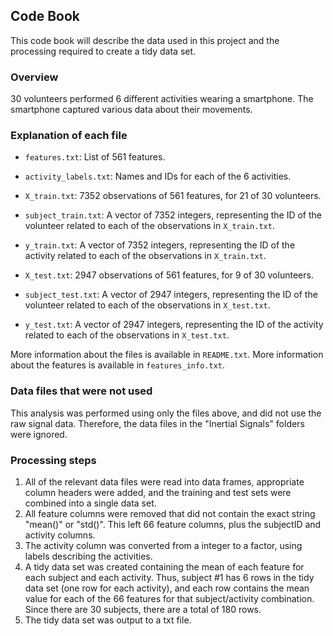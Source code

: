 ## Code Book

This code book will describe the data used in this project and the processing required to create a tidy data set.

### Overview

30 volunteers performed 6 different activities  wearing a smartphone. The smartphone captured various data about their movements.
### Explanation of each file

* `features.txt`: List of 561 features.
* `activity_labels.txt`: Names and IDs for each of the 6 activities.

* `X_train.txt`: 7352 observations of 561 features, for 21 of 30 volunteers.
* `subject_train.txt`: A vector of 7352 integers, representing the ID of the volunteer related to each of the observations in `X_train.txt`.
* `y_train.txt`: A vector of 7352 integers, representing the ID of the activity related to each of the observations in `X_train.txt`.

* `X_test.txt`: 2947 observations of 561 features, for 9 of 30 volunteers.
* `subject_test.txt`: A vector of 2947 integers, representing the ID of the volunteer related to each of the observations in `X_test.txt`.
* `y_test.txt`: A vector of 2947 integers, representing the ID of the activity related to each of the observations in `X_test.txt`.

More information about the files is available in `README.txt`. More information about the features is available in `features_info.txt`.

### Data files that were not used

This analysis was performed using only the files above, and did not use the raw signal data. Therefore, the data files in the "Inertial Signals" folders were ignored.

### Processing steps

1. All of the relevant data files were read into data frames, appropriate column headers were added, and the training and test sets were combined into a single data set.
2. All feature columns were removed that did not contain the exact string "mean()" or "std()". This left 66 feature columns, plus the subjectID and activity columns.
3. The activity column was converted from a integer to a factor, using labels describing the activities.
4. A tidy data set was created containing the mean of each feature for each subject and each activity. Thus, subject #1 has 6 rows in the tidy data set (one row for each activity), and each row contains the mean value for each of the 66 features for that subject/activity combination. Since there are 30 subjects, there are a total of 180 rows.
5. The tidy data set was output to a txt  file.

